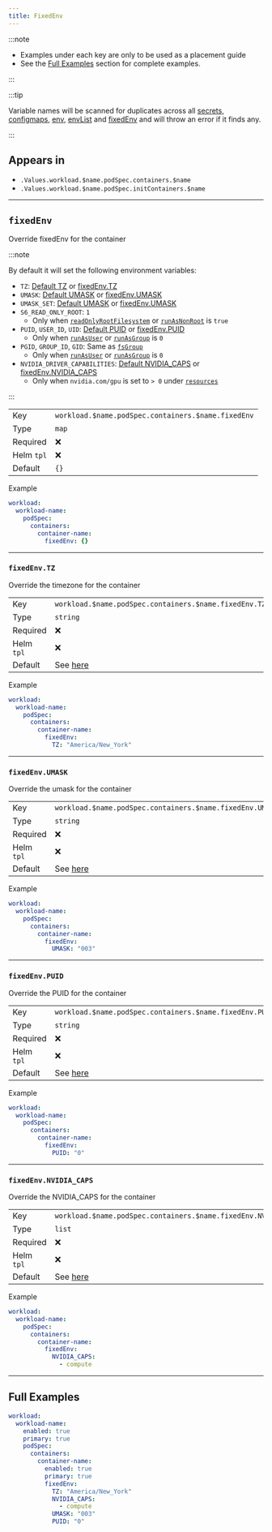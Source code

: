 ```yaml
---
title: FixedEnv
---
```


:::note

- Examples under each key are only to be used as a placement guide
- See the [Full Examples](#full-examples) section for complete examples.

:::

:::tip

Variable names will be scanned for duplicates across all
[secrets](/general/common/secret), [configmaps](/general/common/configmap),
[env](/general/common/env), [envList](/general/common/envList) and [fixedEnv](/general/common/fixedEnv)
and will throw an error if it finds any.

:::

## Appears in

- `.Values.workload.$name.podSpec.containers.$name`
- `.Values.workload.$name.podSpec.initContainers.$name`

---

## `fixedEnv`

Override fixedEnv for the container

:::note

By default it will set the following environment variables:

- `TZ`: [Default TZ](/general/common/index#tz) or [fixedEnv.TZ](#fixedenvtz)
- `UMASK`: [Default UMASK](/general/common/securityContext#securitycontextcontainerumask) or [fixedEnv.UMASK](#fixedenvumask)
- `UMASK_SET`: [Default UMASK](/general/common/securityContext#securitycontextcontainerumask) or [fixedEnv.UMASK](#fixedenvumask)
- `S6_READ_ONLY_ROOT`: `1`
  - Only when [`readOnlyRootFilesystem`](/general/common/securityContext.md#securitycontextreadonlyrootfilesystem) or [`runAsNonRoot`](/general/common/securityContext#securitycontextrunasnonroot) is `true`
- `PUID`, `USER_ID`, `UID`: [Default PUID](/general/common/securityContext#securitycontextcontainerpuid) or [fixedEnv.PUID](#fixedenvpuid)
  - Only when [`runAsUser`](/general/common/securityContext.md#securitycontextrunasuser) or [`runAsGroup`](/general/common/securityContext#securitycontextcontainerrunasgroup) is `0`
- `PGID`, `GROUP_ID`, `GID`: Same as [`fsGroup`](/general/common/securityContext#securitycontextpodfsgroup)
  - Only when [`runAsUser`](/general/common/securityContext.md#securitycontextrunasuser) or [`runAsGroup`](/general/common/securityContext#securitycontextcontainerrunasgroup) is `0`
- `NVIDIA_DRIVER_CAPABILITIES`: [Default NVIDIA_CAPS](/general/common/containerOptions#nvidia_caps) or [fixedEnv.NVIDIA_CAPS](#fixedenvnvidia_caps)
  - Only when `nvidia.com/gpu` is set to `> 0` under [`resources`](/general/common/container/resources)

:::

|            |                                                    |
| ---------- | -------------------------------------------------- |
| Key        | `workload.$name.podSpec.containers.$name.fixedEnv` |
| Type       | `map`                                              |
| Required   | ❌                                                 |
| Helm `tpl` | ❌                                                 |
| Default    | `{}`                                               |

Example

```yaml
workload:
  workload-name:
    podSpec:
      containers:
        container-name:
          fixedEnv: {}
```

---

### `fixedEnv.TZ`

Override the timezone for the container

|            |                                                       |
| ---------- | ----------------------------------------------------- |
| Key        | `workload.$name.podSpec.containers.$name.fixedEnv.TZ` |
| Type       | `string`                                              |
| Required   | ❌                                                    |
| Helm `tpl` | ❌                                                    |
| Default    | See [here](/general/common/index#tz)                  |

Example

```yaml
workload:
  workload-name:
    podSpec:
      containers:
        container-name:
          fixedEnv:
            TZ: "America/New_York"
```

---

### `fixedEnv.UMASK`

Override the umask for the container

|            |                                                                           |
| ---------- | ------------------------------------------------------------------------- |
| Key        | `workload.$name.podSpec.containers.$name.fixedEnv.UMASK`                  |
| Type       | `string`                                                                  |
| Required   | ❌                                                                        |
| Helm `tpl` | ❌                                                                        |
| Default    | See [here](/general/common/securityContext#securitycontextcontainerumask) |

Example

```yaml
workload:
  workload-name:
    podSpec:
      containers:
        container-name:
          fixedEnv:
            UMASK: "003"
```

---

### `fixedEnv.PUID`

Override the PUID for the container

|            |                                                                          |
| ---------- | ------------------------------------------------------------------------ |
| Key        | `workload.$name.podSpec.containers.$name.fixedEnv.PUID`                  |
| Type       | `string`                                                                 |
| Required   | ❌                                                                       |
| Helm `tpl` | ❌                                                                       |
| Default    | See [here](/general/common/securityContext#securitycontextcontainerpuid) |

Example

```yaml
workload:
  workload-name:
    podSpec:
      containers:
        container-name:
          fixedEnv:
            PUID: "0"
```

---

### `fixedEnv.NVIDIA_CAPS`

Override the NVIDIA_CAPS for the container

|            |                                                                |
| ---------- | -------------------------------------------------------------- |
| Key        | `workload.$name.podSpec.containers.$name.fixedEnv.NVIDIA_CAPS` |
| Type       | `list`                                                         |
| Required   | ❌                                                             |
| Helm `tpl` | ❌                                                             |
| Default    | See [here](/general/common/containerOptions#nvidia_caps)       |

Example

```yaml
workload:
  workload-name:
    podSpec:
      containers:
        container-name:
          fixedEnv:
            NVIDIA_CAPS:
              - compute
```

---

## Full Examples

```yaml
workload:
  workload-name:
    enabled: true
    primary: true
    podSpec:
      containers:
        container-name:
          enabled: true
          primary: true
          fixedEnv:
            TZ: "America/New_York"
            NVIDIA_CAPS:
              - compute
            UMASK: "003"
            PUID: "0"
```
